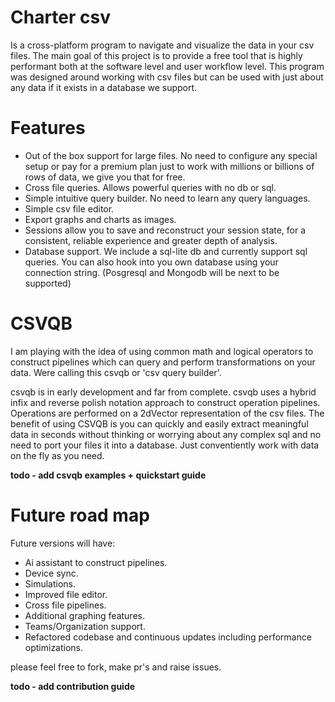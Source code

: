 # Charter csv
Is a cross-platform program to navigate and visualize the data in your csv files. The main goal of this project
is to provide a free tool that is highly performant both at the software level and user workflow level. This program
was designed around working with csv files but can be used with just about any data if it exists in a database 
we support.

# Features
- Out of the box support for large files. No need to configure any special setup or pay for a premium plan 
just to work with millions or billions of rows of data, we give you that for free. 
- Cross file queries. Allows powerful queries with no db or sql. 
- Simple intuitive query builder. No need to learn any query languages.   
- Simple csv file editor.
- Export graphs and charts as images.
- Sessions allow you to save and reconstruct your session state, for a consistent, reliable experience and greater depth of analysis.
- Database support. We include a sql-lite db and currently support sql queries. You can also hook into you own database using your
connection string. (Posgresql and Mongodb will be next to be supported)

# CSVQB
I am playing with the idea of using common math and logical operators to construct pipelines which can query and perform
transformations on your data. Were calling this csvqb or 'csv query builder'.

csvqb is in early development and far from complete. csvqb uses a hybrid infix and reverse polish notation approach
to construct operation pipelines. Operations are performed on a 2dVector representation of the csv files. The benefit 
of using CSVQB is you can quickly and easily extract meaningful data in seconds without thinking or worrying about
any complex sql and no need to port your files it into a database. Just conventiently work with data on the fly as you need.

**todo - add csvqb examples + quickstart guide**

# Future road map
Future versions will have:
- Ai assistant to construct pipelines.
- Device sync.
- Simulations.
- Improved file editor.
- Cross file pipelines.
- Additional graphing features.
- Teams/Organization support.
- Refactored codebase and continuous updates including performance optimizations.

please feel free to fork, make pr's and raise issues.

**todo - add contribution guide** 
